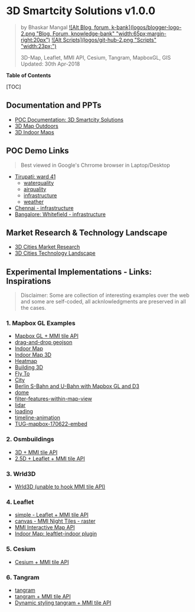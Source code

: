 # 3D Smartcity Solutions v1.0.0
> by Bhaskar Mangal
>[![Alt Blog, forum, k-bank](logos/blogger-logo-2.png "Blog, Forum, knowledge-bank"  "width:65px;margin-right:20px")](http://hdmapforselfdrivingcar.blogspot.in/) [![Alt Scripts](logos/git-hub-2.png "Scripts"  "width:23px;")](https://github.com/mangalbhaskar/linuxscripts)
>
> 3D-Map, Leaflet, MMI API, Cesium, Tangram, MapboxGL, GIS
> Updated: 30th Apr-2018

**Table of Contents**

[TOC]

## Documentation and PPTs
* [POC Documentation: 3D Smartcity Solutions](mapboxgl/smartcity)
* [3D Map Outdoors](docs/3d-city-ppt.pdf)
* [3D Indoor Maps](docs/3d-HD-IndoorMaps-ppt.pdf)

## POC Demo Links
> Best viewed in Google's Chrrome browser in Laptop/Desktop

* [Tirupati: ward 41]()
	* [waterquality](mapboxgl/smartcity/waterquality?q=tirupati)
	* [airquality](mapboxgl/smartcity/airquality?q=tirupati)
	* [infrastructure](mapboxgl/smartcity/infrastructure?q=tirupati)
	* [weather](mapboxgl/smartcity/weather?q=tirupati)
* [Chennai - infrastructure](mapboxgl/smartcity/infrastructure?q=chennai)
* [Bangalore: Whitefield - infrastructure](mapboxgl/smartcity/infrastructure?q=bangalore)

## Market Research & Technology Landscape
* [3D Cities Market Research](3d-cities-competitors-landscape.html)
* [3D Cities Technology Landscape](3d-cities.html)

## Experimental Implementations - Links: Inspirations
> Disclaimer:
> Some are collection of interesting examples over the web and some are self-coded, all acknlowledgments are preserved in all the cases.

### 1. Mapbox GL Examples
* [Mapbox GL + MMI tile API](mapboxgl/index-2.html)
* [drag-and-drop geojson](mapboxgl/dragdrop/)
* [Indoor Map](mapboxgl/indoormap.html)
* [Indoor Map 3D](mapboxgl/indoormap-3d.html)
* [Heatmap](mapboxgl/heatmap-layer.html)
* [Building 3D](mapboxgl/building-3d.html)
* [Fly To](mapboxgl/flyto.html)
* [City](mapboxgl/city.html)
* [Berlin S-Bahn and U-Bahn with Mapbox GL and D3](mapboxgl/d3-1.html)
* [dome](mapboxgl/dome.html)
* [filter-features-within-map-view](mapboxgl/filter-features-within-map-view.html)
* [lidar](lidar.html)
* [loading](loading.html)
* [timeline-animation](timeline-animation.html)
* [TUG-mapbox-170622-embed](TUG-mapbox-170622-embed.html)

### 2. Osmbuildings
* [3D + MMI tile API](osm/dist/index-2.html)
* [2.5D + Leaflet + MMI tile API](osm/dist/index-3.html)

### 3. Wrld3D
* [Wrld3D (unable to hook MMI tile API)](wrld3d/)

### 4. Leaflet
* [simple - Leaflet + MMI tile API](leaflet/index-0.html)
* [canvas - MMI Night Tiles - raster](leaflet/canvas.html)
* [MMI Interactive Map API](leaflet/index-1.html)
* [Indoor Map: leaftlet-indoor plugin](leaflet/indoor/examples/)

### 5. Cesium
* [Cesium + MMI tile API](cesium/Apps/3d.html)

### 6. Tangram
* [tangram](tangram/index-0.html)
* [tangram + MMI tile API](tangram/index.html)
* [Dynamic styling tangram + MMI tile API](tangram/index-1.html)
